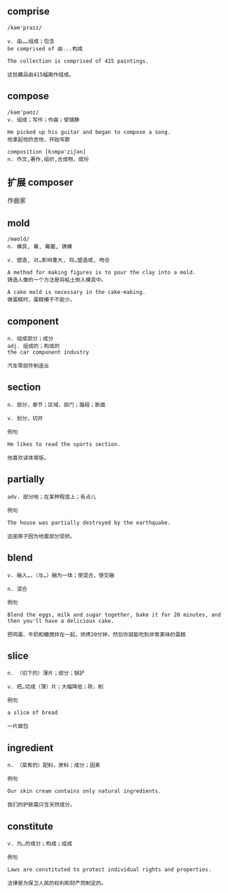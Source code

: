 ## comprise
```
/kəm'praɪz/

v. 由……组成；包含
be comprised of 由...构成

The collection is comprised of 415 paintings.

这批藏品由415幅画作组成。
```

## compose
```
/kəm'pəʊz/
v. 组成；写作；作曲；使镇静

He picked up his guitar and began to compose a song.
他拿起他的吉他，开始写歌

composition [kɔmpə'ziʃən]
n. 作文,著作,组织,合成物，成份
```
## 扩展 composer
作曲家

## mold
```
/məʊld/
n. 模具, 霉, 霉菌, 铸模

v. 塑造, 对…影响重大, 将…塑造成, 吻合

A method for making figures is to pour the clay into a mold.
铸造人像的一个方法是将粘土倒入模具中。

A cake mold is necessary in the cake-making.
做蛋糕时，蛋糕模子不能少。
```
## component
```
n. 组成部分；成分
adj. 组成的；构成的
the car component industry

汽车零部件制造业
```
## section
```
n. 部分，章节；区域，部门；路段；断面

v. 划分，切开

例句

He likes to read the sports section.

他喜欢读体育版。
```
## partially
```
adv. 部分地；在某种程度上；有点儿

例句

The house was partially destroyed by the earthquake.

这座房子因为地震部分受损。
```
## blend
```
v. 融入…，（与…）融为一体；使混合，使交融

n. 混合

例句

Blend the eggs, milk and sugar together, bake it for 20 minutes, and then you'll have a delicious cake.

把鸡蛋、牛奶和糖搅拌在一起，烘烤20分钟，然后你就能吃到非常美味的蛋糕
```
## slice
```
n. （切下的）薄片；部分；锅铲

v. 把…切成（薄）片；大幅降低；砍，削

例句

a slice of bread

一片面包
```
## ingredient
```
n. （菜肴的）配料，原料；成分；因素

例句

Our skin cream contains only natural ingredients.

我们的护肤霜只含天然成分。
```
## constitute
```
v. 为…的成分；构成；组成

例句

Laws are constituted to protect individual rights and properties.

法律是为保卫人民的权利和财产而制定的。
```